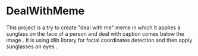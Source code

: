 # DealWithMeme
This project is a try to create "deal with me" meme in which it applies a sunglass on the face of a person and deal with caption comes below the image . It is using dlib library for facial coordinates detection and then apply sunglasses on eyes .
